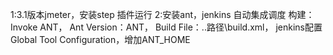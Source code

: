 1:3.1版本jmeter，安装step 插件运行
2:安装ant，jenkins 自动集成调度
 构建：Invoke ANT， 	Ant Version：ANT， Build File：..路径\build.xml，
 jenkins配置Global Tool Configuration，增加ANT_HOME
